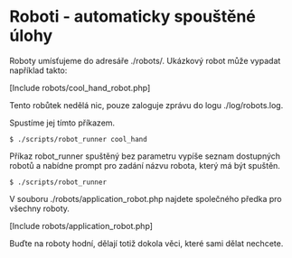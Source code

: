 Roboti - automaticky spouštěné úlohy
====================================

Roboty umísťujeme do adresáře ./robots/. Ukázkový robot může vypadat například takto:

[Include robots/cool_hand_robot.php]

Tento robůtek nedělá nic, pouze zaloguje zprávu do logu ./log/robots.log.

Spustíme jej tímto příkazem.

	$ ./scripts/robot_runner cool_hand

Příkaz robot_runner spuštěný bez parametru vypíše seznam dostupných robotů a nabídne prompt pro zadání názvu robota, který má být spuštěn.

	$ ./scripts/robot_runner

V souboru ./robots/application_robot.php najdete společného předka pro všechny roboty.

[Include robots/application_robot.php]

Buďte na roboty hodní, dělají totiž dokola věci, které sami dělat nechcete.




